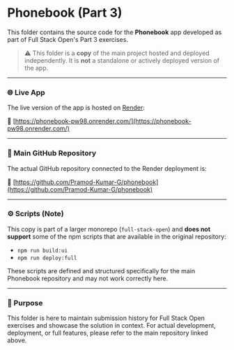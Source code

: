 # Phonebook (Part 3)

This folder contains the source code for the **Phonebook** app developed as part of Full Stack Open's Part 3 exercises.

> ⚠️ This folder is a **copy** of the main project hosted and deployed independently. It is **not** a standalone or actively deployed version of the app.

---

### 🌐 Live App
The live version of the app is hosted on [Render](https://render.com):

🔗 [https://phonebook-pw98.onrender.com/](https://phonebook-pw98.onrender.com/)

---

### 📁 Main GitHub Repository
The actual GitHub repository connected to the Render deployment is:

🔗 [https://github.com/Pramod-Kumar-G/phonebook](https://github.com/Pramod-Kumar-G/phonebook)

---

### ⚙️ Scripts (Note)

This copy is part of a larger monorepo (`full-stack-open`) and **does not support** some of the npm scripts that are available in the original repository:

- `npm run build:ui`
- `npm run deploy:full`

These scripts are defined and structured specifically for the main Phonebook repository and may not work correctly here.

---

### 📌 Purpose

This folder is here to maintain submission history for Full Stack Open exercises and showcase the solution in context. For actual development, deployment, or full features, please refer to the main repository linked above.

